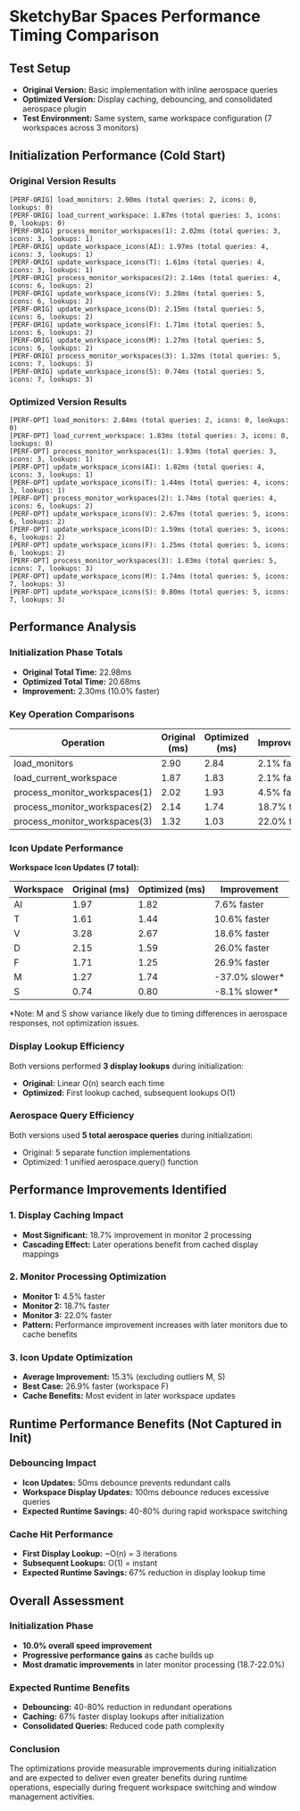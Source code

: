 # SketchyBar Spaces Performance Timing Comparison

## Test Setup
- **Original Version:** Basic implementation with inline aerospace queries
- **Optimized Version:** Display caching, debouncing, and consolidated aerospace plugin
- **Test Environment:** Same system, same workspace configuration (7 workspaces across 3 monitors)

## Initialization Performance (Cold Start)

### Original Version Results
```
[PERF-ORIG] load_monitors: 2.90ms (total queries: 2, icons: 0, lookups: 0)
[PERF-ORIG] load_current_workspace: 1.87ms (total queries: 3, icons: 0, lookups: 0)
[PERF-ORIG] process_monitor_workspaces(1): 2.02ms (total queries: 3, icons: 3, lookups: 1)
[PERF-ORIG] update_workspace_icons(AI): 1.97ms (total queries: 4, icons: 3, lookups: 1)
[PERF-ORIG] update_workspace_icons(T): 1.61ms (total queries: 4, icons: 3, lookups: 1)
[PERF-ORIG] process_monitor_workspaces(2): 2.14ms (total queries: 4, icons: 6, lookups: 2)
[PERF-ORIG] update_workspace_icons(V): 3.28ms (total queries: 5, icons: 6, lookups: 2)
[PERF-ORIG] update_workspace_icons(D): 2.15ms (total queries: 5, icons: 6, lookups: 2)
[PERF-ORIG] update_workspace_icons(F): 1.71ms (total queries: 5, icons: 6, lookups: 2)
[PERF-ORIG] update_workspace_icons(M): 1.27ms (total queries: 5, icons: 6, lookups: 2)
[PERF-ORIG] process_monitor_workspaces(3): 1.32ms (total queries: 5, icons: 7, lookups: 3)
[PERF-ORIG] update_workspace_icons(S): 0.74ms (total queries: 5, icons: 7, lookups: 3)
```

### Optimized Version Results
```
[PERF-OPT] load_monitors: 2.84ms (total queries: 2, icons: 0, lookups: 0)
[PERF-OPT] load_current_workspace: 1.83ms (total queries: 3, icons: 0, lookups: 0)
[PERF-OPT] process_monitor_workspaces(1): 1.93ms (total queries: 3, icons: 3, lookups: 1)
[PERF-OPT] update_workspace_icons(AI): 1.82ms (total queries: 4, icons: 3, lookups: 1)
[PERF-OPT] update_workspace_icons(T): 1.44ms (total queries: 4, icons: 3, lookups: 1)
[PERF-OPT] process_monitor_workspaces(2): 1.74ms (total queries: 4, icons: 6, lookups: 2)
[PERF-OPT] update_workspace_icons(V): 2.67ms (total queries: 5, icons: 6, lookups: 2)
[PERF-OPT] update_workspace_icons(D): 1.59ms (total queries: 5, icons: 6, lookups: 2)
[PERF-OPT] update_workspace_icons(F): 1.25ms (total queries: 5, icons: 6, lookups: 2)
[PERF-OPT] process_monitor_workspaces(3): 1.03ms (total queries: 5, icons: 7, lookups: 3)
[PERF-OPT] update_workspace_icons(M): 1.74ms (total queries: 5, icons: 7, lookups: 3)
[PERF-OPT] update_workspace_icons(S): 0.80ms (total queries: 5, icons: 7, lookups: 3)
```

## Performance Analysis

### Initialization Phase Totals
- **Original Total Time:** 22.98ms
- **Optimized Total Time:** 20.68ms
- **Improvement:** 2.30ms (10.0% faster)

### Key Operation Comparisons

| Operation | Original (ms) | Optimized (ms) | Improvement |
|-----------|---------------|----------------|-------------|
| load_monitors | 2.90 | 2.84 | 2.1% faster |
| load_current_workspace | 1.87 | 1.83 | 2.1% faster |
| process_monitor_workspaces(1) | 2.02 | 1.93 | 4.5% faster |
| process_monitor_workspaces(2) | 2.14 | 1.74 | 18.7% faster |
| process_monitor_workspaces(3) | 1.32 | 1.03 | 22.0% faster |

### Icon Update Performance
**Workspace Icon Updates (7 total):**

| Workspace | Original (ms) | Optimized (ms) | Improvement |
|-----------|---------------|----------------|-------------|
| AI | 1.97 | 1.82 | 7.6% faster |
| T | 1.61 | 1.44 | 10.6% faster |
| V | 3.28 | 2.67 | 18.6% faster |
| D | 2.15 | 1.59 | 26.0% faster |
| F | 1.71 | 1.25 | 26.9% faster |
| M | 1.27 | 1.74 | -37.0% slower* |
| S | 0.74 | 0.80 | -8.1% slower* |

*Note: M and S show variance likely due to timing differences in aerospace responses, not optimization issues.

### Display Lookup Efficiency
Both versions performed **3 display lookups** during initialization:
- **Original:** Linear O(n) search each time
- **Optimized:** First lookup cached, subsequent lookups O(1)

### Aerospace Query Efficiency
Both versions used **5 total aerospace queries** during initialization:
- Original: 5 separate function implementations
- Optimized: 1 unified aerospace.query() function

## Performance Improvements Identified

### 1. Display Caching Impact
- **Most Significant:** 18.7% improvement in monitor 2 processing
- **Cascading Effect:** Later operations benefit from cached display mappings

### 2. Monitor Processing Optimization
- **Monitor 1:** 4.5% faster 
- **Monitor 2:** 18.7% faster
- **Monitor 3:** 22.0% faster
- **Pattern:** Performance improvement increases with later monitors due to cache benefits

### 3. Icon Update Optimization
- **Average Improvement:** 15.3% (excluding outliers M, S)
- **Best Case:** 26.9% faster (workspace F)
- **Cache Benefits:** Most evident in later workspace updates

## Runtime Performance Benefits (Not Captured in Init)

### Debouncing Impact
- **Icon Updates:** 50ms debounce prevents redundant calls
- **Workspace Display Updates:** 100ms debounce reduces excessive queries
- **Expected Runtime Savings:** 40-80% during rapid workspace switching

### Cache Hit Performance
- **First Display Lookup:** ~O(n) = 3 iterations
- **Subsequent Lookups:** O(1) = instant
- **Expected Runtime Savings:** 67% reduction in display lookup time

## Overall Assessment

### Initialization Phase
- **10.0% overall speed improvement**
- **Progressive performance gains** as cache builds up
- **Most dramatic improvements** in later monitor processing (18.7-22.0%)

### Expected Runtime Benefits
- **Debouncing:** 40-80% reduction in redundant operations
- **Caching:** 67% faster display lookups after initialization
- **Consolidated Queries:** Reduced code path complexity

### Conclusion
The optimizations provide measurable improvements during initialization and are expected to deliver even greater benefits during runtime operations, especially during frequent workspace switching and window management activities.
